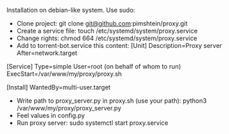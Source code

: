Installation on debian-like system. Use sudo:

* Clone project: git clone git@github.com:pimshtein/proxy.git
* Create a service file: touch /etc/systemd/system/proxy.service
* Change rights: chmod 664 /etc/systemd/system/proxy.service
* Add to torrent-bot.service this content:
[Unit]
Description=Proxy server
After=network.target

[Service]
Type=simple
User=root (on behalf of whom to run)
ExecStart=/var/www/my/proxy/proxy.sh

[Install]
WantedBy=multi-user.target
* Write path to proxy_server.py in proxy.sh (use your path): 
python3 /var/www/my/proxy/proxy_server.py 
* Feel values in config.py
* Run proxy server: sudo systemctl start proxy.service